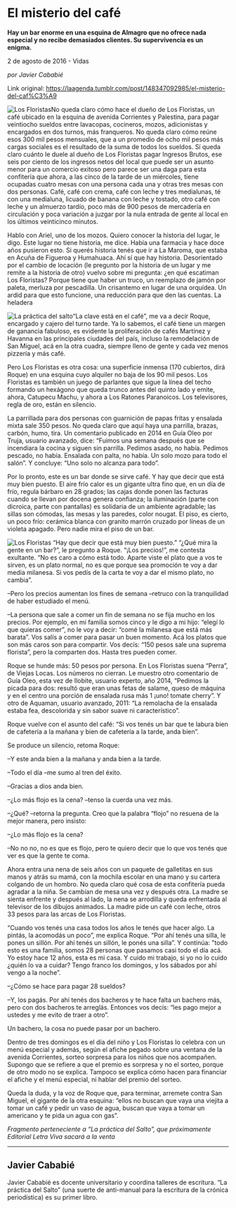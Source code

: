 # El misterio del café

**Hay un bar enorme en una esquina de Almagro que no ofrece nada especial y no recibe demasiados clientes. Su supervivencia es un enigma.**

2 de agosto de 2016 - Vidas

_por Javier Cababié_

Link original: https://laagenda.tumblr.com/post/148347092985/el-misterio-del-caf%C3%A9

![Los Floristas](https://64.media.tumblr.com/dca766710f94a1a3083e66793dd562a4/tumblr_inline_pjzsq1OqfL1t6q87u_500.jpg)No queda claro cómo hace el dueño de Los Floristas, un café ubicado en la esquina de avenida Corrientes y Palestina, para pagar veintiocho sueldos entre lavacopas, cocineros, mozos, adicionistas y encargados en dos turnos, más franqueros. No queda claro cómo reúne esos 300 mil pesos mensuales, que a un promedio de ocho mil pesos más cargas sociales es el resultado de la suma de todos los sueldos. Sí queda claro cuánto le duele al dueño de Los Floristas pagar Ingresos Brutos, ese seis por ciento de los ingresos netos del local que puede ser un asunto menor para un comercio exitoso pero parece ser una daga para esta confitería que ahora, a las cinco de la tarde de un miércoles, tiene ocupadas cuatro mesas con una persona cada una y otras tres mesas con dos personas. Café, café con crema, café con leche y tres medialunas, té con una medialuna, licuado de banana con leche y tostado, otro café con leche y un almuerzo tardío, poco más de 900 pesos de mercadería en circulación y poca variación a juzgar por la nula entrada de gente al local en los últimos veinticinco minutos.

Hablo con Ariel, uno de los mozos. Quiero conocer la historia del lugar, le digo. Este lugar no tiene historia, me dice. Había una farmacia y hace doce años pusieron esto. Si querés historia tenés que ir a La Maroma, que estaba en Acuña de Figueroa y Humahuaca. Ahí sí que hay historia. Desorientado por el cambio de locación (le pregunto por la historia de un lugar y me remite a la historia de otro) vuelvo sobre mi pregunta: ¿en qué escatiman Los Floristas? Porque tiene que haber un truco, un reemplazo de jamón por paleta, merluza por pescadilla. Un crisantemo en lugar de una orquídea. Un ardid para que esto funcione, una reducción para que den las cuentas. La heladera 

![La práctica del salto](https://64.media.tumblr.com/48a83f96e12a4b95447971e26b3a7540/tumblr_inline_pjzsq1gzaz1t6q87u_250.jpg)“La clave está en el café”, me va a decir Roque, encargado y cajero del turno tarde. Ya lo sabemos, el café tiene un margen de ganancia fabuloso, es evidente la proliferación de cafés Martínez y Havanna en las principales ciudades del país, incluso la remodelación de San Miguel, acá en la otra cuadra, siempre lleno de gente y cada vez menos pizzería y más café.

Pero Los Floristas es otra cosa: una superficie inmensa (170 cubiertos, dirá Roque) en una esquina cuyo alquiler no baja de los 90 mil pesos. Los Floristas es también un juego de parlantes que sigue la línea del techo formando un hexágono que queda trunco antes del quinto lado y emite, ahora, Catupecu Machu, y ahora a Los Ratones Paranoicos. Los televisores, regla de oro, están en silencio.

La parrillada para dos personas con guarnición de papas fritas y ensalada mixta sale 350 pesos. No queda claro que aquí haya una parrilla, brazas, carbón, humo, tira. Un comentario publicado en 2014 en Guía Oleo por Truja, usuario avanzado, dice: “Fuimos una semana después que se incendiara la cocina y siguen sin parrilla. Pedimos asado, no había. Pedimos pescado, no había. Ensalada con palta, no había. Un solo mozo para todo el salón”. Y concluye: “Uno solo no alcanza para todo”.

Por lo pronto, este es un bar donde se sirve café. Y hay que decir que está muy bien puesto. El aire frío calor es un gigante ultra fino que, en un día de frío, regula bárbaro en 28 grados; las cajas donde ponen las facturas cuando se llevan por docena genera confianza; la iluminación (parte con dicroica, parte con pantallas) es solidaria de un ambiente agradable; las sillas son cómodas, las mesas y las paredes, color nougat. El piso, es cierto, un poco frío: cerámica blanca con granito marrón cruzado por líneas de un violeta apagado. Pero nadie mira el piso de un bar.

![Los Floristas](https://64.media.tumblr.com/dca766710f94a1a3083e66793dd562a4/tumblr_inline_pjzsq1OqfL1t6q87u_500.jpg) “Hay que decir que está muy bien puesto.” “¿Qué mira la gente en un bar?”, le pregunto a Roque. “¡Los precios!”, me contesta exultante. “No es caro a cómo está todo. Aparte viste el plato que a vos te sirven, es un plato normal, no es que porque sea promoción te voy a dar media milanesa. Si vos pedís de la carta te voy a dar el mismo plato, no cambia”.

–Pero los precios aumentan los fines de semana –retruco con la tranquilidad de haber estudiado el menú.   

–La persona que sale a comer un fin de semana no se fija mucho en los precios. Por ejemplo, en mi familia somos cinco y le digo a mi hijo: “elegí lo que quieras comer”, no le voy a decir: “comé la milanesa que está más barata”. Vos salís a comer para pasar un buen momento. Acá los platos que son más caros son para compartir. Vos decís: “150 pesos sale una suprema florista”, pero la comparten dos. Hasta tres pueden comer. 

Roque se hunde más: 50 pesos por persona. En Los Floristas suena “Perra”, de Viejas Locas. Los números no cierran. Le muestro otro comentario de Guía Oleo, esta vez de Ilobite, usuario experto, año 2014, “Pedimos la picada para dos: resultó que eran unas fetas de salame, queso de máquina y en el centro una porción de ensalada rusa más 1 ¡uno! tomate cherry”. Y otro de Aquaman, usuario avanzado, 2011: “La remolacha de la ensalada estaba fea, descolorida y sin sabor suave ni característico”. 

Roque vuelve con el asunto del café: “Si vos tenés un bar que te labura bien de cafetería a la mañana y bien de cafetería a la tarde, anda bien”.

Se produce un silencio, retoma Roque:   

–Y este anda bien a la mañana y anda bien a la tarde.   

–Todo el día –me sumo al tren del éxito.   

–Gracias a dios anda bien.   

–¿Lo más flojo es la cena? –tenso la cuerda una vez más.   

–¿Qué? –retorna la pregunta. Creo que la palabra “flojo” no resuena de la mejor manera, pero insisto:   

–¿Lo más flojo es la cena?   

–No no no, no es que es flojo, pero te quiero decir que lo que vos tenés que ver es que la gente te coma. 

Ahora entra una nena de seis años con un paquete de galletitas en sus manos y atrás su mamá, con la mochila escolar en una mano y su cartera colgando de un hombro. No queda claro qué cosa de esta confitería pueda agradar a la niña. Se cambian de mesa una vez y después otra. La madre se sienta enfrente y después al lado, la nena se arrodilla y queda enfrentada al televisor de los dibujos animados. La madre pide un café con leche, otros 33 pesos para las arcas de Los Floristas.

“Cuando vos tenés una casa todos los años le tenés que hacer algo. La pintás, la acomodás un poco”, me explica Roque. “Por ahí tenés una silla, le pones un sillón. Por ahí tenés un sillón, le ponés una silla”. Y continúa: "todo esto es una familia, somos 28 personas que pasamos casi todo el día acá. Yo estoy hace 12 años, esta es mi casa. Y cuido mi trabajo, si yo no lo cuido ¿quién lo va a cuidar? Tengo franco los domingos, y los sábados por ahí vengo a la noche”.

–¿Cómo se hace para pagar 28 sueldos?   

–Y, los pagás. Por ahí tenés dos bacheros y te hace falta un bachero más, pero con dos bacheros te arreglás. Entonces vos decís: “les pago mejor a ustedes y me evito de traer a otro”.

Un bachero, la cosa no puede pasar por un bachero. 

Dentro de tres domingos es el día del niño y Los Floristas lo celebra con un menú especial y además, según el afiche pegado sobre una ventana de la avenida Corrientes, sorteo sorpresa para los niños que nos acompañen. Supongo que se refiere a que el premio es sorpresa y no el sorteo, porque de otro modo no se explica. Tampoco se explica cómo hacen para financiar el afiche y el menú especial, ni hablar del premio del sorteo. 

Queda la duda, y la voz de Roque que, para terminar, arremete contra San Miguel, el gigante de la otra esquina: “ellos no buscan que vaya una viejita a tomar un café y pedir un vaso de agua, buscan que vaya a tomar un americano y te pida un agua con gas”.

  


*Fragmento perteneciente a “La práctica del Salto”, que próximamente Editorial Letra Viva sacará a la venta*

---

 Javier Cababié
---------------

 Javier Cababié es docente universitario y coordina talleres de escritura. “La práctica del Salto” (una suerte de anti-manual para la escritura de la crónica periodística) es su primer libro. 

